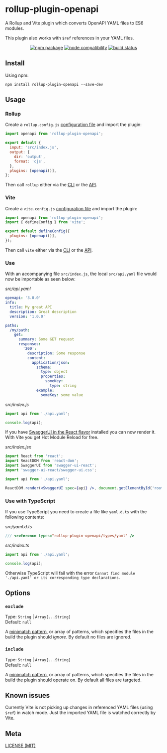 # rollup-plugin-openapi

A Rollup and Vite plugin which converts OpenAPI YAML files to ES6 modules.

This plugin also works with `$ref` references in your YAML files.

<p align="center">
  <a href="https://npmjs.com/package/rollup-plugin-openapi"><img src="https://img.shields.io/npm/v/rollup-plugin-openapi.svg" alt="npm package"></a>
  <a href="https://nodejs.org/en/about/releases/"><img src="https://img.shields.io/node/v/rollup-plugin-openapi.svg" alt="node compatibility"></a>
  <a href="https://github.com/zauni/rollup-plugin-openapi/actions/workflows/ci.yml"><img src="https://github.com/zauni/rollup-plugin-openapi/actions/workflows/ci.yml/badge.svg?branch=main" alt="build status"></a>
</p>

## Install

Using npm:

```console
npm install rollup-plugin-openapi --save-dev
```

## Usage

### Rollup

Create a `rollup.config.js` [configuration file](https://www.rollupjs.org/guide/en/#configuration-files) and import the plugin:

```js
import openapi from 'rollup-plugin-openapi';

export default {
  input: 'src/index.js',
  output: {
    dir: 'output',
    format: 'cjs',
  },
  plugins: [openapi()],
};
```

Then call `rollup` either via the [CLI](https://www.rollupjs.org/guide/en/#command-line-reference) or the [API](https://www.rollupjs.org/guide/en/#javascript-api).

### Vite

Create a `vite.config.js` [configuration file](https://vitejs.dev/config/#config-file) and import the plugin:

```js
import openapi from 'rollup-plugin-openapi';
import { defineConfig } from 'vite';

export default defineConfig({
  plugins: [openapi()],
});
```

Then call `vite` either via the [CLI](https://vitejs.dev/guide/#command-line-interface) or the [API](https://vitejs.dev/guide/api-javascript.html).

### Use

With an accompanying file `src/index.js`, the local `src/api.yaml` file would now be importable as seen below:

_src/api.yaml_

```yaml
openapi: '3.0.0'
info:
  title: My great API
  description: Great description
  version: '1.0.0'

paths:
  /my/path:
    get:
      summary: Some GET request
      responses:
        '200':
          description: Some response
          content:
            application/json:
              schema:
                type: object
                properties:
                  someKey:
                    type: string
              example:
                someKey: some value
```

_src/index.js_

```js
import api from './api.yaml';

console.log(api);
```

If you have [SwaggerUI in the React flavor](https://www.npmjs.com/package/swagger-ui-react) installed you can now render it. With Vite you get Hot Module Reload for free.

_src/index.jsx_

```jsx
import React from 'react';
import ReactDOM from 'react-dom';
import SwaggerUI from 'swagger-ui-react';
import 'swagger-ui-react/swagger-ui.css';

import api from './api.yaml';

ReactDOM.render(<SwaggerUI spec={api} />, document.getElementById('root'));
```

### Use with TypeScript

If you use TypeScript you need to create a file like `yaml.d.ts` with the following contents:

_src/yaml.d.ts_

```ts
/// <reference types="rollup-plugin-openapi/types/yaml" />
```

_src/index.ts_

```ts
import api from './api.yaml';

console.log(api);
```

Otherwise TypeScript will fail with the error `Cannot find module './api.yaml' or its corresponding type declarations.`

## Options

### `exclude`

Type: `String` | `Array[...String]`<br>
Default: `null`

A [minimatch pattern](https://github.com/isaacs/minimatch), or array of patterns, which specifies the files in the build the plugin should _ignore_. By default no files are ignored.

### `include`

Type: `String` | `Array[...String]`<br>
Default: `null`

A [minimatch pattern](https://github.com/isaacs/minimatch), or array of patterns, which specifies the files in the build the plugin should operate on. By default all files are targeted.

## Known issues

Currently Vite is not picking up changes in referenced YAML files (using `$ref`) in watch mode. Just the imported YAML file is watched correctly by Vite.

## Meta

[LICENSE (MIT)](/LICENSE)

